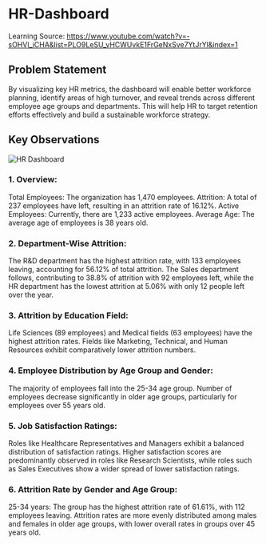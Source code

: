 # HR-Dashboard
Learning Source: https://www.youtube.com/watch?v=-sOHVl_iCHA&list=PLO9LeSU_vHCWUvkE1FrGeNxSve7YtJrYl&index=1
## Problem Statement

By visualizing key HR metrics, the dashboard will enable better workforce planning, identify areas of high turnover, and reveal trends across different employee age groups and departments. This will help HR to target retention efforts effectively and build a sustainable workforce strategy.

## Key Observations
![HR Dashboard](https://github.com/user-attachments/assets/65f7afef-1ca2-4e5b-85ed-162ce982b2cd)
### 1. Overview:
Total Employees: The organization has 1,470 employees.
Attrition: A total of 237 employees have left, resulting in an attrition rate of 16.12%.
Active Employees: Currently, there are 1,233 active employees.
Average Age: The average age of employees is 38 years old.
### 2. Department-Wise Attrition:
The R&D department has the highest attrition rate, with 133 employees leaving, accounting for 56.12% of total attrition.
The Sales department follows, contributing to 38.8% of attrition with 92 employees left, while the HR department has the lowest attrition at 5.06% with only 12 people left over the year.
### 3. Attrition by Education Field:
Life Sciences (89 employees) and Medical fields (63 employees) have the highest attrition rates.
Fields like Marketing, Technical, and Human Resources exhibit comparatively lower attrition numbers.
### 4. Employee Distribution by Age Group and Gender:
The majority of employees fall into the 25-34 age group. Number of employees decrease significantly in older age groups, particularly for employees over 55 years old.
### 5. Job Satisfaction Ratings:
Roles like Healthcare Representatives and Managers exhibit a balanced distribution of satisfaction ratings.
Higher satisfaction scores are predominantly observed in roles like Research Scientists, while roles such as Sales Executives show a wider spread of lower satisfaction ratings.
### 6. Attrition Rate by Gender and Age Group:
25-34 years: The group has the highest attrition rate of 61.61%, with 112 employees leaving.
Attrition rates are more evenly distributed among males and females in older age groups, with lower overall rates in groups over 45 years old.
